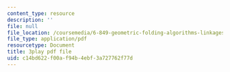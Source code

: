 ```yaml
---
content_type: resource
description: ''
file: null
file_location: /coursemedia/6-849-geometric-folding-algorithms-linkages-origami-polyhedra-fall-2012/c14bd622f00af94b4ebf3a727762f77d_3jZqCHtWV6o.pdf
file_type: application/pdf
resourcetype: Document
title: 3play pdf file
uid: c14bd622-f00a-f94b-4ebf-3a727762f77d
---
```

